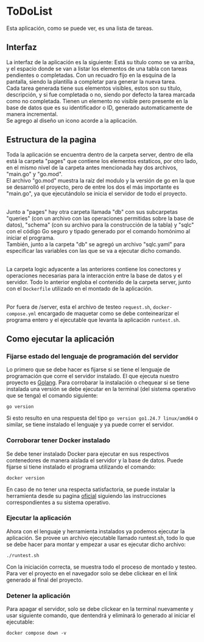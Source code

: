 # ToDoList

Esta aplicación, como se puede ver, es una lista de tareas.

## Interfaz

La interfaz de la aplicación es la siguiente: Está su título como se va arriba, y el espacio donde se van a listar los elementos de una tabla con tareas pendientes o 
completadas. Con un recuadro fijo en la esquina de la pantalla, siendo la plantilla a completar para generar la nueva tarea.<br/>
Cada tarea generada tiene sus elementos visibles, estos son su título, descripción, y si fue completada o no, siendo por defecto la tarea marcada como no completada. Tienen un elemento no visible pero presente en la base de datos que es su identificador o ID, generado automaticamente de manera incremental.<br/>
Se agrego al diseño un icono acorde a la aplicación.

## Estructura de la pagina

Toda la aplicación se encuentra dentro de la carpeta server, dentro de ella está la carpeta "pages" que contiene los elementos estaticos, por otro lado, en el mismo nivel de la carpeta antes mencionada hay dos archivos, "main.go" y "go.mod". <br/> El archivo "go.mod" muestra la raíz del modulo y la versión de go en la que se desarrolló el proyecto, pero de entre los dos el más importante es "main.go", ya que ejecutándolo se inicia el servidor de todo el proyecto. <br/><br/>

Junto a "pages" hay otra carpeta llamada "db" con sus subcarpetas "queries" (con un archivo con las operaciones permitidas sobre la base de datos), "schema" (con su archivo para la construcción de la tabla) y "sqlc" con el código Go seguro y tipado generado por el comando homónimo al iniciar el programa.<br/>
También, junto a la carpeta "db" se agregó un archivo "sqlc.yaml" para especificar las variables con las que se va a ejecutar dicho comando.<br/><br/>

La carpeta logic adyacente a las anteriores contiene los conectores y operaciones necesarias para la interacción entre la base de datos y el servidor. Todo lo anterior engloba el contenido de la carpeta server, junto con el `Dockerfile` utilizado en el montado de la aplicación.<br/><br/>

Por fuera de /server, esta el archivo de testeo `request.sh`, `docker-compose.yml` encargado de maquetar como se debe conteinearizar el programa entero y el ejecutable que levanta la aplicación `runtest.sh`.

## Como ejecutar la aplicación

### Fijarse estado del lenguaje de programación del servidor
Lo primero que se debe hacer es fijarse si se tiene el lenguaje de programación que corre el servidor instalado. El que ejecuta nuestro proyecto es [Golang](https://go.dev/). Para corrobarar la instalación o chequear si se tiene instalada una versión se debe ejecutar en la terminal (del sistema operativo que se tenga) el comando siguiente:
```
go version
```
Si esto resulto en una respuesta del tipo `go version go1.24.7 linux/amd64` o similar, se tiene instalado el lenguaje y ya puede correr el servidor.

### Corroborar tener Docker instalado 
Se debe tener instalado Docker para ejecutar en sus respectivos contenedores de manera aislada el servidor y la base de datos. Puede fijarse si tiene instalado el programa utilizando el comando:
```
docker version
```
En caso de no tener una respecta satisfactoria, se puede instalar la herramienta desde su pagina [oficial](https://docs.docker.com/engine/install/) siguiendo las instrucciones correspondientes a su sistema operativo.

### Ejecutar la aplicación
Ahora con el lenguaje y herramienta instalados ya podemos ejecutar la aplicación. Se provee un archivo ejecutable llamado runtest.sh, todo lo que se debe hacer para montar y empezar a usar es ejecutar dicho archivo:
```
./runtest.sh
```
Con la iniciación correcta, se muestra todo el proceso de montado y testeo. Para ver el proyecto en el navegador solo se debe clickear en el link generado al final del proyecto.

### Detener la aplicación
Para apagar el servidor, solo se debe clickear en la terminal nuevamente y usar siguiente comando, que dentendrá y eliminará lo generado al iniciar el ejecutable:
```
docker compose down -v
```